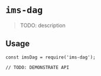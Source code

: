 # `ims-dag`

> TODO: description

## Usage

```
const imsDag = require('ims-dag');

// TODO: DEMONSTRATE API
```
